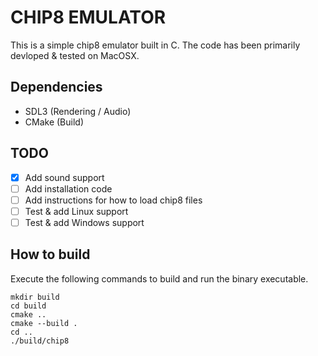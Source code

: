 # CHIP8 EMULATOR

This is a simple chip8 emulator built in C.
The code has been primarily devloped & tested on MacOSX.

## Dependencies
- SDL3 (Rendering / Audio)
- CMake (Build)

## TODO
- [x] Add sound support
- [ ] Add installation code
- [ ] Add instructions for how to load chip8 files
- [ ] Test & add Linux support
- [ ] Test & add Windows support

## How to build

Execute the following commands to build and run the binary executable.
```
mkdir build
cd build
cmake ..
cmake --build .
cd ..
./build/chip8
```
```
